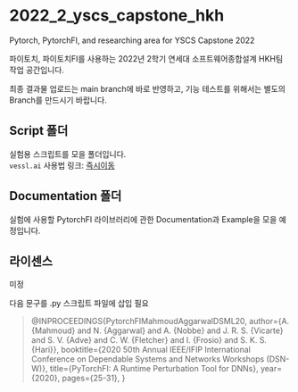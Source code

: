 # 2022_2_yscs_capstone_hkh
Pytorch, PytorchFI, and researching area for YSCS Capstone 2022

파이토치, 파이토치FI를 사용하는 2022년 2학기 연세대 소프트웨어종합설계 HKH팀 작업 공간입니다.

최종 결과물 업로드는 main branch에 바로 반영하고, 기능 테스트를 위해서는 별도의 Branch를 만드시기 바랍니다.

## Script 폴더
실험용 스크립트를 모을 폴더입니다.    
`vessl.ai` 사용법 링크: [즉시이동](https://github.com/Xen-alpha/2022_2_yscs_capstone_hkh/tree/main/Script/vessl_code)

## Documentation 폴더
실험에 사용할 PytorchFI 라이브러리에 관한 Documentation과 Example을 모을 예정입니다.

## 라이센스
미정

다음 문구를 .py 스크립트 파일에 삽입 필요

> @INPROCEEDINGS{PytorchFIMahmoudAggarwalDSML20,
> author={A. {Mahmoud} and N. {Aggarwal} and A. {Nobbe} and J. R. S. {Vicarte} and S. V. {Adve} and C. W. {Fletcher} and I. {Frosio} and S. K. S. {Hari}},
> booktitle={2020 50th Annual IEEE/IFIP International Conference on Dependable Systems and Networks Workshops (DSN-W)},
> title={PyTorchFI: A Runtime Perturbation Tool for DNNs},
> year={2020},
> pages={25-31},
> }
